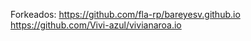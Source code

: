 Forkeados:
https://github.com/fla-rp/bareyesv.github.io
https://github.com/Vivi-azul/vivianaroa.io

